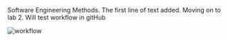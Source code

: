 Software Engineering Methods. The first line of text added.
Moving on to lab 2. Will test workflow in gitHub

![workflow](https://github.com/dodsjm007/sem/actions/workflows/main.yml/badge.svg)